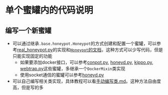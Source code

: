 # 单个蜜罐内的代码说明

## 编写一个新蜜罐
- 可以通过继承`.base.honeypot.Honeypot`的方式创建和配置一个蜜罐，可以参考[real_honeypot.py](/src/feature/real_honeypot.py)的实现和[`Honeypot`的文档](/src/feature/base/honeypot.py#86)，这种方式可以少写代码，但是只能实现固定的功能
  - 如果要添加docker接口，可以参考[conpot.py](conpot.py), [honeyd.py](honeyd.py), [kippo.py](kippo.py), [webtrap.py](webtrap.py)这些蜜罐，多继承一个`DockerMixin`类实现
  - 使用socket通信的蜜罐可以参考[honeyd.py](honeyd.py)
- 可以自己编写相关类实现，具体教程可以看[手动编写类.md](%E6%89%8B%E5%8A%A8%E7%BC%96%E5%86%99%E7%B1%BB.md)。这种方法自由度高，但是写的多